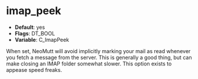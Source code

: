 # imap_peek

- **Default**: yes
- **Flags**: DT_BOOL
- **Variable**: C_ImapPeek

When set, NeoMutt will avoid implicitly marking your mail as read whenever
you fetch a message from the server. This is generally a good thing,
but can make closing an IMAP folder somewhat slower. This option
exists to appease speed freaks.
